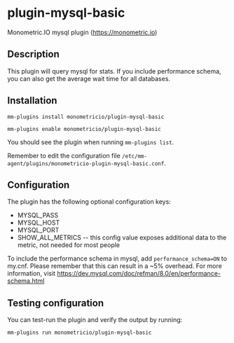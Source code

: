 # plugin-mysql-basic
Monometric.IO mysql plugin (https://monometric.io)

## Description

This plugin will query mysql for stats. If you include performance schema, you can also get the average wait time for all databases.

## Installation

```mm-plugins install monometricio/plugin-mysql-basic```

```mm-plugins enable monometricio/plugin-mysql-basic```

You should see the plugin when running ```mm-plugins list```.

Remember to edit the configuration file ```/etc/mm-agent/plugins/monometricio-plugin-mysql-basic.conf```.

## Configuration

The plugin has the following optional configuration keys:

- MYSQL_PASS
- MYSQL_HOST
- MYSQL_PORT
- SHOW_ALL_METRICS -- this config value exposes additional data to the metric, not needed for most people

To include the performance schema in mysql, add ```performance_schema=ON``` to
my.cnf. Please remember that this can result in a ~5% overhead. For more
information, visit
https://dev.mysql.com/doc/refman/8.0/en/performance-schema.html

## Testing configuration

You can test-run the plugin and verify the output by running:

```mm-plugins run monometricio/plugin-mysql-basic```
